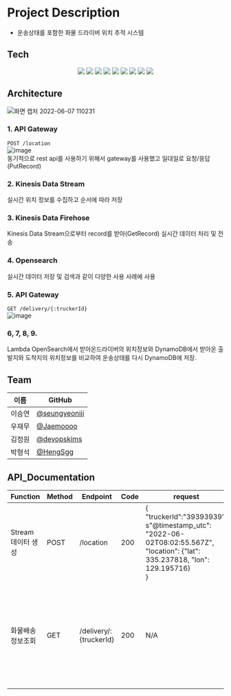 #  Project Description
-  운송상태를 포함한 화물 드라이버 위치 추적 시스템

## Tech

<div align="center">
<img src="https://img.shields.io/badge/Node.js-339933?style=flat-square&logo=Node.js&logoColor=white"/>
<img src="https://img.shields.io/badge/JavaScript-F7DF1E?style=flat-square&logo=JavaScript&logoColor=white"/>
<img src="https://img.shields.io/badge/Python-3776AB.svg?&style=flat-square&logo=Python&logoColor=white"/>
<img src="https://img.shields.io/badge/Amazon AWS-232F3E?style=flat-square&logo=Amazon%20AWS&logoColor=white"/>
<img src="https://img.shields.io/badge/OpenSearch-005EB8.svg?&style=flat-square&logo=OpenSearch&logoColor=white"/>
<img src="https://img.shields.io/badge/AWS Lambda-FF9900.svg?&style=flat-square&logo=AWS Lambda&logoColor=white"/>
<img src="https://img.shields.io/badge/Amazon DynamoDB-4053D6.svg?&style=flat-square&logo=Amazon DynamoDB&logoColor=white"/>
<img src="https://img.shields.io/badge/Amazon S3-569A31.svg?&style=flat-square&logo=Amazon S3&logoColor=white"/>
<img src="https://img.shields.io/badge/Terraform-7B42BC?style=flat-square&logo=Terraform&logoColor=white"/>
</div>

## Architecture

![화면 캡처 2022-06-07 110231](https://user-images.githubusercontent.com/98450173/172279871-4abd4832-54f6-4b9a-ad6c-13822e01fbf8.png)


### 1. API Gateway
`POST /location`<br/> 
![image](https://user-images.githubusercontent.com/98450173/172278998-9b01fdb3-b2c7-4f19-bf01-bd7fa44525a2.png)<br/>
동기적으로 rest api를 사용하기 위해서 gateway를 사용했고 일대일로 요청/응답(PutRecord)

### 2. Kinesis Data Stream 
실시간 위치 정보를 수집하고 순서에 따라 저장

### 3. Kinesis Data Firehose
Kinesis Data Stream으로부터 record를 받아(GetRecord) 실시간 데이터 처리 및 전송

### 4. Opensearch 
실시간 데이터 저장 및 검색과 같이 다양한 사용 사례에 사용

### 5. API Gateway
`GET /delivery/{:truckerId}`<br/>
![image](https://user-images.githubusercontent.com/98450173/172279131-f17e61a6-5538-494a-8966-2c7b80fc5ac1.png)

### 6, 7, 8, 9.
Lambda OpenSearch에서 받아온드라이버의 위치정보와 DynamoDB에서 받아온 출발지와 도착지의 위치정보를 비교하여 운송상태를 다시 DynamoDB에 저장.


## Team
| 이름   | GitHub                                            |
| ------ | ------------------------------------------------- |
| 이승연 | [@seungyeoniii](https://github.com/seungyeoniii)  |
| 우재무 | [@Jaemoooo](https://github.com/Jaemoooo)          |
| 김정원 | [@devopskims](https://github.com/devopskims)      |
| 박형석 | [@HengSgg](https://github.com/HengSgg)            |


## API_Documentation
| Function | Method | Endpoint | Code | request | response |
|---|---|---|---|---|---|
|Stream데이터 생성|POST| /location | 200 |{<br>"truckerId":"39393939",<br>s"@timestamp_utc": "2022-06-02T08:02:55.567Z",<br>"location": {"lat": 335.237818, "lon": 129.195716}<br>} | {<br>"SequenceNumber":"49630065528552029787469327725776108371145403556639539202",<br>"ShardId":"shardId-000000000000"<br>} |
|화물배송정보조회| GET | /delivery/:{truckerId}  | 200 | N/A |{<br>"statusCode": 200,<br>"headers": {"Access-Control-Allow-Origin": "*"<br>},<br>"isBase64Encoded": false,<br>"body": {<br>"truckerId": "393939",<br>"delivery-status": "finish",<br>"curr_location": "{'lat': 35.237818, 'lon': 129.195716}",<br>"distance_in_progress_percentage": "100.0%"<br>}<br>}|
